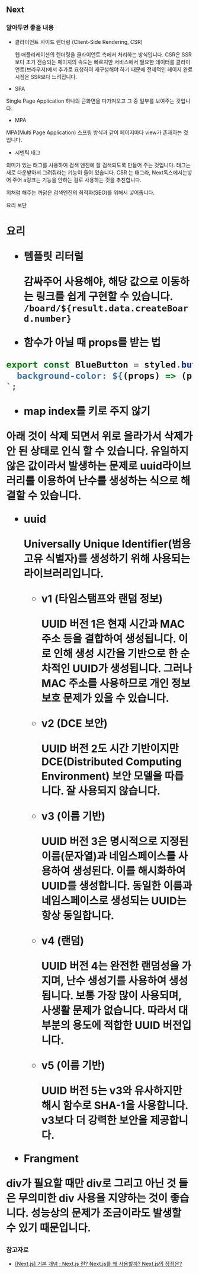 ## Next

### 알아두면 좋을 내용

- 클라이언트 사이드 렌더링 (Client-Side Rendering, CSR)

  웹 애플리케이션의 렌더링을 클라이언트 측에서 처리하는 방식입니다. CSR은 SSR보다 초기 전송되는 페이지의 속도는 빠르지만 서비스에서 필요한 데이터를 클라이언트(브라우저)에서 추가로 요청하여 재구성해야 하기 때문에 전제적인 페이지 완료 시점은 SSR보다 느려집니다.

- SPA

Single Page Application 하나의 큰화면을 다가져오고 그 중 일부를 보여주는 것입니다.

- MPA

MPA(Multi Page Application) 스프링 방식과 같이 페이지마다 view가 존재하는 것입니다.

- 시멘틱 태그

의미가 있는 태그를 사용하여 검색 엔진에 잘 검색되도록 만들어 주는 것입니다.
<a>태그는 새로 다운받아서 그려줘라는 기능이 들어 있습니다. CSR <a>는 <Link>태그라, Next독스에서는넣어 주어 a링크는 기능을 안하는 걸로 사용하는 것을 추천합니다.

위처럼 해주는 까닭은 검색엔진의 최적화(SEO)를 위해서 넣어줍니다.

<div>요리 보단 <h1>요리

- 템플릿 리터럴

  감싸주어 사용해야, 해당 값으로 이동하는 링크를 쉽게 구현할 수 있습니다.
  `/board/${result.data.createBoard.number}`

- 함수가 아닐 때 props를 받는 법

```jsx
export const BlueButton = styled.button`
  background-color: ${(props) => (props.isActive === true ? "yellow" : "")};
`;
```

- map index를 키로 주지 않기

아래 것이 삭제 되면서 위로 올라가서 삭제가 안 된 상태로 인식 할 수 있습니다. 유일하지 않은 값이라서 발생하는 문제로 uuid라이브러리를 이용하여 난수를 생성하는 식으로 해결할 수 있습니다.

- uuid

  Universally Unique Identifier(범용 고유 식별자)를 생성하기 위해 사용되는 라이브러리입니다.

  - v1 (타임스탬프와 랜덤 정보)

    UUID 버전 1은 현재 시간과 MAC 주소 등을 결합하여 생성됩니다. 이로 인해 생성 시간을 기반으로 한 순차적인 UUID가 생성됩니다. 그러나 MAC 주소를 사용하므로 개인 정보 보호 문제가 있을 수 있습니다.

  - v2 (DCE 보안)

    UUID 버전 2도 시간 기반이지만 DCE(Distributed Computing Environment) 보안 모델을 따릅니다. 잘 사용되지 않습니다.

  - v3 (이름 기반)

    UUID 버전 3은 명시적으로 지정된 이름(문자열)과 네임스페이스를 사용하여 생성된다. 이를 해시화하여 UUID를 생성합니다. 동일한 이름과 네임스페이스로 생성되는 UUID는 항상 동일합니다.

  - v4 (랜덤)

    UUID 버전 4는 완전한 랜덤성을 가지며, 난수 생성기를 사용하여 생성됩니다. 보통 가장 많이 사용되며, 사생활 문제가 없습니다. 따라서 대부분의 용도에 적합한 UUID 버전입니다.

  - v5 (이름 기반)

    UUID 버전 5는 v3와 유사하지만 해시 함수로 SHA-1을 사용합니다. v3보다 더 강력한 보안을 제공합니다.

- Frangment

div가 필요할 때만 div로 그리고 아닌 것 들은 무의미한 div 사용을 지양하는 것이 좋습니다. 성능상의 문제가 조금이라도 발생할 수 있기 때문입니다.

### 참고자료

- [[Next.js] 기본 개념 : Next.js 란? Next.js를 왜 사용할까? Next.js의 장점은?](https://velog.io/@syoung125/Next.js-%EA%B8%B0%EB%B3%B8-%EA%B0%9C%EB%85%90-1-Next.js-%EB%9E%80-Next.js%EB%A5%BC-%EC%99%9C-%EC%82%AC%EC%9A%A9%ED%95%A0%EA%B9%8C-Next.js%EC%9D%98-%EC%9E%A5%EC%A0%90%EC%9D%80)
